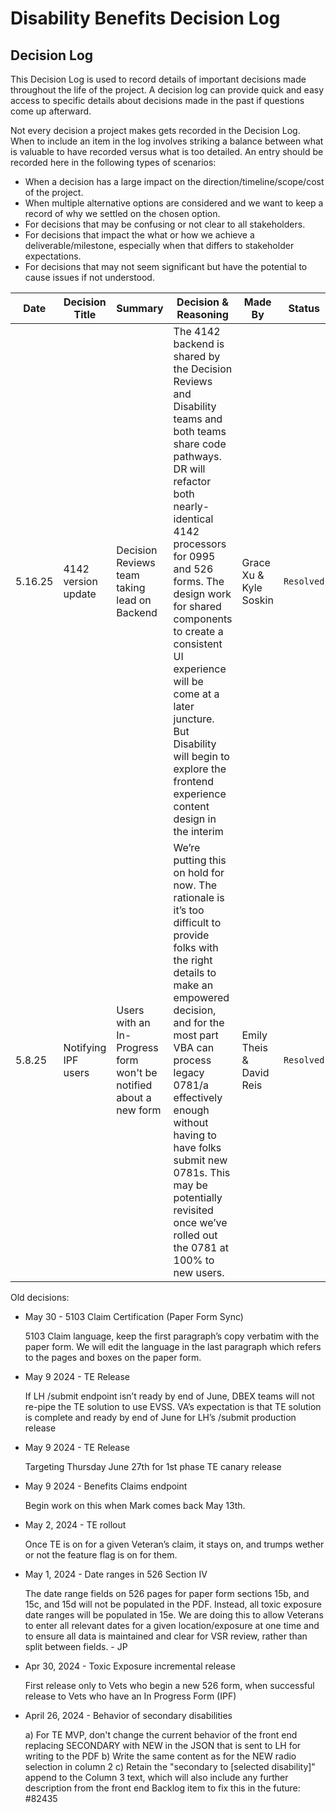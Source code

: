 # Disability Benefits Decision Log

## Decision Log

This Decision Log is used to record details of important decisions made throughout the life of the project. A decision log can provide quick and easy access to specific details about decisions made in the past if questions come up afterward.

Not every decision a project makes gets recorded in the Decision Log. When to include an item in the log involves striking a balance between what is valuable to have recorded versus what is too detailed. An entry should be recorded here in the following types of scenarios:

- When a decision has a large impact on the direction/timeline/scope/cost of the project.
- When multiple alternative options are considered and we want to keep a record of why we settled on the chosen option.
- For decisions that may be confusing or not clear to all stakeholders.
- For decisions that impact the what or how we achieve a deliverable/milestone, especially when that differs to stakeholder expectations. 
- For decisions that may not seem significant but have the potential to cause issues if not understood.



| Date | Decision Title | Summary | Decision & Reasoning | Made By | Status
|---|---|---|---|---|---|
|5.16.25 |4142 version update |  Decision Reviews team taking lead on Backend | The 4142 backend is shared by the Decision Reviews and Disability teams and both teams share code pathways. DR will refactor both nearly-identical 4142 processors for 0995 and 526 forms. The design work for shared components to create a consistent UI experience will be come at a later juncture. But Disability will begin to explore the frontend experience content design in the interim  | Grace Xu & Kyle Soskin | <code>Resolved</code>
|5.8.25 |Notifying IPF users |  Users with an In-Progress form won't be notified about a new form | We’re putting this on hold for now. The rationale is it’s too difficult to provide folks with the right details to make an empowered decision, and for the most part VBA can process legacy 0781/a effectively enough without having to have folks submit new 0781s. This may be potentially revisited once we’ve rolled out the 0781 at 100% to new users. | Emily Theis & David Reis | <code>Resolved</code>

Old decisions: 
- May 30 - 5103 Claim Certification (Paper Form Sync)
  
	5103 Claim language, keep the first paragraph’s copy verbatim with the paper form. We will edit the language in the last paragraph which refers to the pages and boxes on the paper form.

- May 9 2024 - TE Release

	If LH /submit endpoint isn’t ready by end of June, DBEX teams will not re-pipe the TE solution to use EVSS. VA’s expectation is that TE solution is complete and ready by end of June for LH’s /submit production release

- May 9 2024 - TE Release
  
	Targeting Thursday June 27th for 1st phase TE canary release

- May 9 2024 - Benefits Claims endpoint

	Begin work on this when Mark comes back May 13th.

- May 2, 2024 - TE rollout

	Once TE is on for a given Veteran’s claim, it stays on, and trumps wether or not the feature flag is on for them.

- May 1, 2024 - Date ranges in 526 Section IV

	The date range fields on 526 pages for paper form sections 15b, and 15c, and 15d will not be populated in the PDF. Instead, all toxic exposure date ranges will be populated in 15e. We are doing this to allow Veterans to enter all relevant dates for a given location/exposure at one time and to ensure all data is maintained and clear for VSR review, rather than split between fields. - JP

- Apr 30, 2024 - Toxic Exposure incremental release
  
	First release only to Vets who begin a new 526 form, when successful release to Vets who have an In Progress Form (IPF) 

- April 26, 2024 - Behavior of secondary disabilities
  
	a) For TE MVP, don't change the current behavior of the front end replacing SECONDARY with NEW in the JSON that is sent to LH for writing to the PDF
b) Write the same content as for the NEW radio selection in column 2
c) Retain the "secondary to [selected disability]" append to the Column 3 text, which will also include any further description from the front end
Backlog item to fix this in the future: #82435






